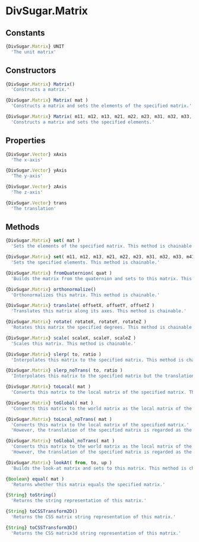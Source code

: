 DivSugar.Matrix
===============

Constants
---------

```javascript
{DivSugar.Matrix} UNIT
  'The unit matrix'
```

Constructors
------------

```javascript
{DivSugar.Matrix} Matrix()
  'Constructs a matrix.'
```

```javascript
{DivSugar.Matrix} Matrix( mat )
  'Constructs a matrix and sets the elements of the specified matrix.'
```

```javascript
{DivSugar.Matrix} Matrix( m11, m12, m13, m21, m22, m23, m31, m32, m33, m41, m42, m43 )
  'Constructs a matrix and sets the specified elements.'
```

Properties
----------

```javascript
{DivSugar.Vector} xAxis
  'The x-axis'
```

```javascript
{DivSugar.Vector} yAxis
  'The y-axis'
```

```javascript
{DivSugar.Vector} zAxis
  'The z-axis'
```

```javascript
{DivSugar.Vector} trans
  'The translation'
```

Methods
-------

```javascript
{DivSugar.Matrix} set( mat )
  'Sets the elements of the specified matrix. This method is chainable.'
```

```javascript
{DivSugar.Matrix} set( m11, m12, m13, m21, m22, m23, m31, m32, m33, m41, m42, m43 )
  'Sets the specified elements. This method is chainable.'
```

```javascript
{DivSugar.Matrix} fromQuaternion( quat )
  'Builds the matrix from the quaternion and sets to this matrix. This method is chainable.'
```

```javascript
{DivSugar.Matrix} orthonormalize()
  'Orthonormalizes this matrix. This method is chainable.'
```

```javascript
{DivSugar.Matrix} translate( offsetX, offsetY, offsetZ )
  'Translates this matrix along its axes. This method is chainable.'
```

```javascript
{DivSugar.Matrix} rotate( rotateX, rotateY, rotateZ )
  'Rotates this matrix the specified degrees. This method is chainable.'
```

```javascript
{DivSugar.Matrix} scale( scaleX, scaleY, scaleZ )
  'Scales this matrix. This method is chainable.'
```

```javascript
{DivSugar.Matrix} slerp( to, ratio )
  'Interpolates this matrix to the specified matrix. This method is chainable.'
```

```javascript
{DivSugar.Matrix} slerp_noTrans( to, ratio )
  'Interpolates this matrix to the specified matrix but the translation. This method is chainable.'
```

```javascript
{DivSugar.Matrix} toLocal( mat )
  'Converts this matrix to the local matrix of the specified matrix. This method is chainable.'
```

```javascript
{DivSugar.Matrix} toGlobal( mat )
  'Converts this matrix to the world matrix as the local matrix of the specified matrix. This method is chainable.'
```

```javascript
{DivSugar.Matrix} toLocal_noTrans( mat )
  'Converts this matrix to the local matrix of the specified matrix.'
  'However, the translation of the specified matrix is regarded as the zero vector. This method is chainable.'
```

```javascript
{DivSugar.Matrix} toGlobal_noTrans( mat )
  'Converts this matrix to the world matrix as the local matrix of the specified matrix.'
  'However, the translation of the specified matrix is regarded as the zero vector. This method is chainable.'
```

```javascript
{DivSugar.Matrix} lookAt( from, to, up )
  'Builds the look-at matrix and sets to this matrix. This method is chainable.'
```
```javascript
{Boolean} equal( mat )
  'Returns whether this matrix equals the specified matrix.'
```

```javascript
{String} toString()
  'Returns the string representation of this matrix.'
```

```javascript
{String} toCSSTransform2D()
  'Returns the CSS matrix string representation of this matrix.'
```

```javascript
{String} toCSSTransform3D()
  'Returns the CSS matrix3d string representation of this matrix.'
```
